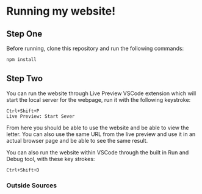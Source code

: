 # Running my website!

## Step One

Before running, clone this repository and run the following commands:

```bash
npm install
```
## Step Two

You can run the website through Live Preview VSCode extension which will start the local server for the webpage, run it with the following keystroke: 

    Ctrl+Shift+P
    Live Preview: Start Sever

From here you should be able to use the website and be able to view the letter.
You can also use the same URL from the live preview and use it in an actual browser page and be able to see the same result. 

You can also run the website within VSCode through the built in Run and Debug tool, with these key strokes:

    Ctrl+Shift+D

### Outside Sources 



